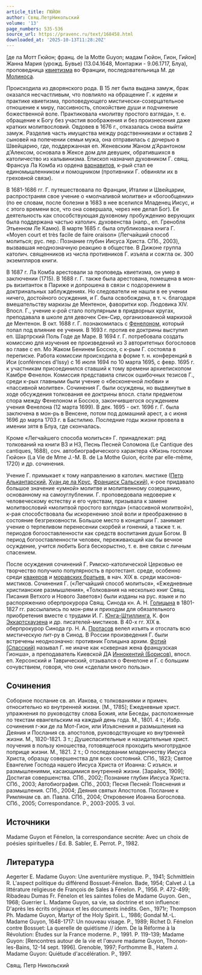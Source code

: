 ```yaml
---
article_title: ГЮЙОН
author: Свящ.ПетрНикольский
volume: '13'
page_numbers: 535-536
source_url: https://pravenc.ru/text/168458.html
downloaded_at: '2025-10-13T11:28:20Z'
---
```


[де ла Мотт Гюйон; франц. de la Motte Guyon; мадам Гюйон, Гион, Гийон] Жанна Мария (урожд. Бувье) (13.04.1648, Монтаржи - 9.06.1717, Блуа), проповедница [квиетизма](https://pravenc.ru/text/квиетизма.html) во Франции, последовательница М. де [Молиноса](https://pravenc.ru/text/Молиноса.html).

Происходила из дворянского рода. В 15 лет была выдана замуж, брак оказался несчастливым, что повлияло на обращение Г. к идеям и практике квиетизма, проповедующего мистически-созерцательное отношение к миру, пассивность, спокойствие души и подчинение божественной воле. Практиковала «молитву простого взгляда», т. е. обращение к Богу без участия воображения и без произнесения даже кратких молитвословий. Овдовев в 1676 г., отказалась снова выйти замуж. Разделив часть имущества между родственниками и оставив 2 сыновей на попечении семьи мужа, она отправилась с дочерью в Швейцарию, где, поддержанная еп. Женевским Жаном д'Арантоном д'Алексом, основала в Жексе дом для девушек, обратившихся в католичество из кальвинизма. Епископ назначил духовником Г. свящ. Франсуа Ла Комба из ордена [варнавитов](https://pravenc.ru/text/варнавиты.html), к-рый стал ее единомышленником и помощником (противники Г. обвиняли их в греховной связи).

В 1681-1686 гг. Г. путешествовала по Франции, Италии и Швейцарии, распространяя свое учение о «молчаливой молитве» и «богообщении» (по ее словам, после болезни в 1683 в нее вселился Младенец Иисус, и с этого времени все, что она совершала, через нее делал Бог). Ее деятельность как способствующая духовному пробуждению верующих была поддержана частью католич. духовенства (напр., еп. Гренобля Этьенном Ле Камю). В марте 1685 г. была опубликована книга Г. «Moyen court et très facile de faire oraison» (Легчайший способ молиться; рус. пер.: Познание глубин Иисуса Христа. СПб., 2003), вызвавшая неоднозначную реакцию в обществе. В Дижоне группа католич. священников из числа противников Г. изъяла и сожгла ок. 300 экземпляров книги.

В 1687 г. Ла Комба арестовали за проповедь квиетизма, он умер в заключении (1715). В 1688 г. Г. также была арестована, помещена в мон-рь визитанток в Париже и допрошена в связи с подозрением в доктринальных заблуждениях. Но следователи не нашли в ее учении ничего, достойного осуждения, и Г. была освобождена, в т. ч. благодаря вмешательству маркизы де Ментенон, фаворитки кор. Людовика XIV. Впосл. Г., учение к-рой стало популярным в придворных кругах, преподавала в школе для девочек Сен-Сир, организованной маркизой де Ментенон. В окт. 1688 г. Г. познакомилась с [Фенелоном](https://pravenc.ru/text/Фенелоном.html), который попал под влияние ее учения. В 1693 г. против ее доктрины выступил еп. Шартрский Поль Годе де Маре. В 1694 г. Г. потребовала создать комиссию для изучения ее произведений из 3 авторитетных богословов во главе с еп. Мо Жаком Бенинем Боссюэ, с к-рым Г. состояла в переписке. Работа комиссии происходила в форме т. н. конференций в Иси (conférences d'Issy) с 16 июля 1694 по 10 марта 1695, с февр. 1695 г. к участникам присоединился ставший к тому времени архиепископом Камбре Фенелон. Комиссия представила список ошибочных тезисов Г., среди к-рых главными были учение о «бесконечной любви» и «пассивной молитве». Сочинения Г. были осуждены, но выдвинутые в ходе обсуждения толкования ее доктрины впосл. стали предметом спора между Фенелоном и Боссюэ, закончившегося осуждением учения Фенелона (12 марта 1699). В дек. 1695 - окт. 1696 г. Г. была заключена в мон-рь в Венсене, потом под домашний арест, а с июня 1696 до марта 1703 г. в Бастилию. Последние годы жизни провела в имении зятя в Блуа, где скончалась.

Кроме «Легчайшего способа молиться» Г. принадлежат: ряд толкований на книги ВЗ и НЗ, Песнь Песней Соломона (Le Cantique des cantiques, 1688), соч. автобиографического характера «Жизнь госпожи Гюйон» (La Vie de Mme J.-M. B. de La Mothe Guion, écrite par elle-même, 1720) и др. сочинения.

Учение Г. примыкает к тому направлению в католич. мистике ([Петр Алькантарский](<https://pravenc.ru/text/Петр Алькантарский.html>), [Хуан де ла Крус](<https://pravenc.ru/text/Хуан де ла Крус.html>), [Франциск Сальский](<https://pravenc.ru/text/Франциск Сальский.html>)), к-рое придавало большое значение «умной» молитве и молитвенному созерцанию, основанному на самоуглублении. Г. проповедовала недоверие к человеческому естеству и его чувствам, призывала к замене молитвословий «молитвой простого взгляда» («пассивной молитвой»), к-рая способствовала бы искоренению злой воли и преображению в состояние безгреховности. Большое место в концепции Г. занимает учение о терпеливом перенесении скорбей и гонений, а также т. н. 
периодов богооставленности как cредств воспитания души Богом. В период богооставленности человек, переживающий как бы вечное осуждение, учится любить Бога бескорыстно, т. е. вне связи с личным спасением.

После осуждения сочинений Г. Римско-католической Церковью ее творчество получило популярность в протестант. среде, особенно среди [квакеров](https://pravenc.ru/text/квакеров.html) и [моравских братьев](<https://pravenc.ru/text/моравских братьев.html>), в нач. XIX в. среди масонов-мистиков. Сочинения Г. («Легчайший способ молиться», «Ежедневные христианские размышления», «Толкования на несколько книг Свящ. Писания Ветхого и Нового Заветов») были изданы на рус. языке и по распоряжению оберпрокурора Свящ. Синода кн. А. Н. [Голицына](https://pravenc.ru/text/Голицына.html) в 1801-1827 гг. рассылались по мон-рям и приходам для обязательного приобретения вместе с трудами И. Г. [Юнга-Штиллинга](https://pravenc.ru/text/Юнга-Штиллинга.html), К. фон [Эккартсхаузена](https://pravenc.ru/text/Эккартсхаузена.html) и др. писателей-мистиков. В 40-х гг. XIX в. оберпрокурор Синода гр. Н. А. [Протасов](https://pravenc.ru/text/Протасов.html) велел изъять и отослать всю мистическую лит-ру в Синод. В России произведения Г. были встречены неоднозначно: противник Голицына архим. [Фотий (Спасский)](<https://pravenc.ru/text/Фотий (Спасский).html>) называл Г. не иначе как «скверная жена французская Гионша», а преподаватель Киевской ДА [Иннокентий (Борисов)](<https://pravenc.ru/text/Иннокентий (Борисов).html>), впосл. еп. Херсонский и Таврический, отзывался о Фенелоне и Г. с большим сочувствием, говоря, что они «сделали много пользы».

## Сочинения

Соборное послание св. ап. Иакова, с толкованиями и примеч. относительно ко внутренней жизни. [М., 1785]; Ежедневные христ. упражнения по руководству слова Божия, или Беседы, расположенные по текстам евангельским на каждый день года. М., 1801. 4 т.; Избр. сочинения г-жи де ла Мот-Гион, или Изъяснения и размышления на Деяния и Послания св. апостолов, руководствующие ко внутренней жизни. М., 1820-1821. 3 т.; Душеспасительные и назидательные христ. поучения в пользу юношества, готовящегося проходить многотрудное поприще жизни. М., 1821. 2 т.; О последовании младенчеству Иисуса Христа, образцу совершенства для всех состояний. СПб., 1823; Святое Евангелие Господа нашего Иисуса Христа от Иоанна: С изъясн. и размышлениями, касающимися внутренней жизни. [Зарайск, 1909]; Достигая совершенства. СПб., 2002; Познание глубин Иисуса Христа. СПб., 2003; Автобиография. СПб., 2003; Песня Песней: Пояснения и размышления. СПб., 2004; Деяния святых Апостолов. Послание к Римлянам св. ап. Павла. СПб., 2004; Откровение Иоанна Богослова. СПб., 2005; Correspondance. P., 2003-2005. 3 vol.

## Источники

Madame Guyon et Fénelon, la correspondance secrète: Avec un choix de poésies spirituelles / Ed. B. Sabler, E. Perrot. P., 1982.

## Литература

Aegerter E. Madame Guyon: Une aventurière mystique. P., 1941; Schmittlein R. L'aspect politique du différend Bossuet-Fénelon. Bade, 1954; Calvet J. La littérature religieuse de François de Sales à Fénelon. P., 1956. P. 472-499; Ribadeau Dumas Fr. Fénelon et les saintes folies de Madame Guyon. Gen., 1968; Guerrier L. Madame Guyon, sa vie, sa doctrine et son influence: D'après les écrits originaux et les documents inédits. Gen., 1971r; Thompson Ph. Madame Guyon, Martyr of the Holy Spirit. L., 1986; Gondal M.-L. Madame Guyon, 1648-1717: Un nouveau visage. P., 1989; Richet D. Fénelon contre Bossuet: La querelle de quiétisme // idem. De la Réforme à la Révolution: Études sur la France moderne. P., 1991. P. 119-139; Madame Guyon: [Rencontres autour de la vie et l'œuvre madame Guyon, Thonon-les-Bains, 12-14 sept. 1996]. Grenoble, 1997; Forthomme B., Hatem J. Madame Guyon: Quiétude d'accélération. P., 1997.

Свящ.  Петр   Никольский
